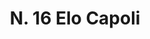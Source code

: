 ---
title: "N. 16 Elo Capoli"
permalink: "/edition/plant016/"
plant-name: "N. 16"
plant-number: "016"
plant-xml: "/assets/xml/plant016.xml"
plant-img1: "/assets/img/plant016_verso.jpg"
plant-img2: "/assets/img/plant016.jpg"
plant-title: "N. 16 Elo Capoli"
plant-wfo-link: ""
plant-kew-link: ""
plant-taxon-content: "Not identified"
layout: single-xml
---